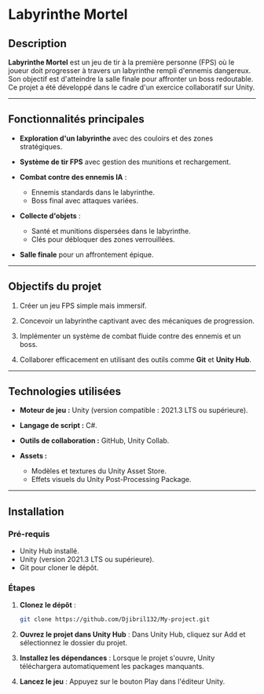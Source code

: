 # Labyrinthe Mortel

## Description

**Labyrinthe Mortel** est un jeu de tir à la première personne (FPS) où le joueur doit progresser à travers un labyrinthe rempli d'ennemis dangereux. Son objectif est d'atteindre la salle finale pour affronter un boss redoutable. Ce projet a été développé dans le cadre d'un exercice collaboratif sur Unity.

---

## Fonctionnalités principales

- **Exploration d'un labyrinthe** avec des couloirs et des zones stratégiques.

- **Système de tir FPS** avec gestion des munitions et rechargement.

- **Combat contre des ennemis IA** :
  - Ennemis standards dans le labyrinthe.
  - Boss final avec attaques variées.

- **Collecte d'objets** :
  - Santé et munitions dispersées dans le labyrinthe.
  - Clés pour débloquer des zones verrouillées.

- **Salle finale** pour un affrontement épique.

---

## Objectifs du projet
1. Créer un jeu FPS simple mais immersif.

2. Concevoir un labyrinthe captivant avec des mécaniques de progression.

3. Implémenter un système de combat fluide contre des ennemis et un boss.

4. Collaborer efficacement en utilisant des outils comme **Git** et **Unity Hub**.

---

## Technologies utilisées
- **Moteur de jeu :** Unity (version compatible : 2021.3 LTS ou supérieure).

- **Langage de script :** C#.

- **Outils de collaboration :** GitHub, Unity Collab.

- **Assets :**
  - Modèles et textures du Unity Asset Store.
  - Effets visuels du Unity Post-Processing Package.

---

## Installation

### Pré-requis

- Unity Hub installé.
- Unity (version 2021.3 LTS ou supérieure).
- Git pour cloner le dépôt.

### Étapes

1. **Clonez le dépôt** :
   ```bash
   git clone https://github.com/Djibril132/My-project.git

2. **Ouvrez le projet dans Unity Hub** :
Dans Unity Hub, cliquez sur Add et sélectionnez le dossier du projet.

3. **Installez les dépendances** :
Lorsque le projet s'ouvre, Unity téléchargera automatiquement les packages manquants.

4. **Lancez le jeu** :
Appuyez sur le bouton Play dans l'éditeur Unity.